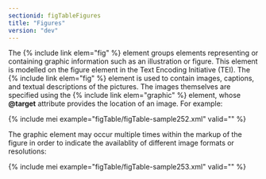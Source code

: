 ```yaml
---
sectionid: figTableFigures
title: "Figures"
version: "dev"
---
```


The {% include link elem="fig" %} element groups elements representing or containing graphic information such as an illustration or figure. This element is modelled on the figure element in the Text Encoding Initiative (TEI). The {% include link elem="fig" %} element is used to contain images, captions, and textual descriptions of the pictures. The images themselves are specified using the {% include link elem="graphic" %} element, whose **@target** attribute provides the location of an image. For example:

{% include mei example="figTable/figTable-sample252.xml" valid="" %}

The graphic element may occur multiple times within the markup of the figure in order to indicate the availablity of different image formats or resolutions:

{% include mei example="figTable/figTable-sample253.xml" valid="" %}
